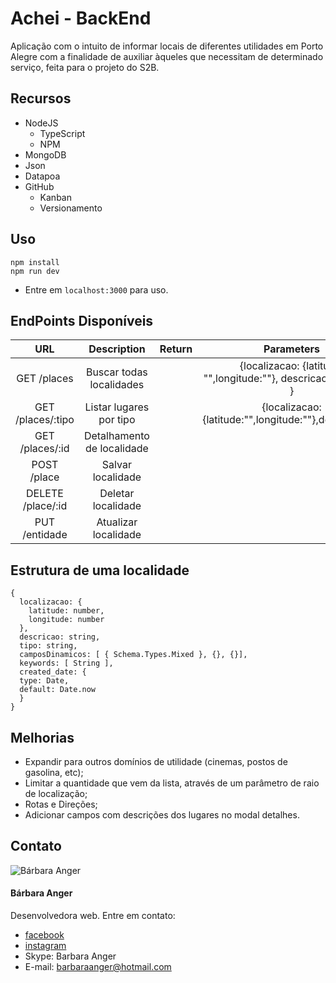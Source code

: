 # Achei - BackEnd
Aplicação com o intuito de informar locais de diferentes utilidades em Porto Alegre com a finalidade de auxiliar àqueles que necessitam de determinado serviço, feita para o projeto do S2B.
## Recursos
- NodeJS
  * TypeScript
  * NPM
- MongoDB
- Json
- Datapoa
- GitHub
  * Kanban
  * Versionamento

## Uso
```
npm install
npm run dev
```
* Entre em ``localhost:3000`` para uso.

## EndPoints Disponíveis

| URL                                     | Description                | Return                      | Parameters                     |
|:---------------------------------------:|:--------------------------:|:---------------------------:|:--------------------------------:|
| GET /places | Buscar todas localidades  |                            | {localizacao: {latitude: "",longitude:""}, descricao: "", tipo: "" }|
| GET /places/:tipo                       | Listar lugares por tipo    |                             |{localizacao:{latitude:"",longitude:""},descricao:""}
| GET /places/:id                         | Detalhamento de localidade |                             |
| POST /place                             | Salvar localidade          |                             |
| DELETE /place/:id                       | Deletar localidade         |                             |
| PUT /entidade                           | Atualizar localidade       |                             |

## Estrutura de uma localidade
```
{
  localizacao: {
    latitude: number,
    longitude: number
  },
  descricao: string,
  tipo: string,
  camposDinamicos: [ { Schema.Types.Mixed }, {}, {}],
  keywords: [ String ],
  created_date: {
  type: Date,
  default: Date.now
  }
}
```
## Melhorias

- Expandir para outros domínios de utilidade (cinemas, postos de gasolina, etc);
- Limitar a quantidade que vem da lista, através de um parâmetro de raio de localização;
- Rotas e Direções;
- Adicionar campos com descrições dos lugares no modal detalhes.

## Contato
![Bárbara Anger](https://avatars0.githubusercontent.com/u/28331915?s=400&u=860804e9a8d3697f9cead7e446bc10a5b938266d&v=4)
#### Bárbara Anger
Desenvolvedora web. Entre em contato:
- [facebook](fb.com/BarbaraAngerr)
- [instagram](instagram.com/barbaraangerr)
- Skype: Barbara Anger
- E-mail: [barbaraanger@hotmail.com](barbaraanger@hotmail.com)
